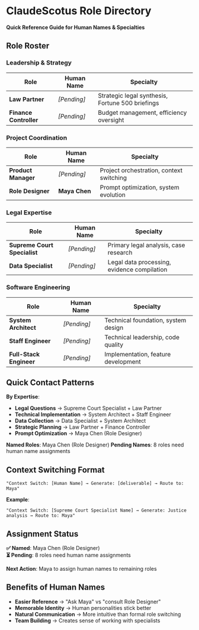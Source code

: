 # ClaudeScotus Role Directory
**Quick Reference Guide for Human Names & Specialties**

## Role Roster

### Leadership & Strategy
| Role | Human Name | Specialty |
|------|------------|-----------|
| **Law Partner** | *[Pending]* | Strategic legal synthesis, Fortune 500 briefings |
| **Finance Controller** | *[Pending]* | Budget management, efficiency oversight |

### Project Coordination
| Role | Human Name | Specialty |
|------|------------|-----------|
| **Product Manager** | *[Pending]* | Project orchestration, context switching |
| **Role Designer** | **Maya Chen** | Prompt optimization, system evolution |

### Legal Expertise
| Role | Human Name | Specialty |
|------|------------|-----------|
| **Supreme Court Specialist** | *[Pending]* | Primary legal analysis, case research |
| **Data Specialist** | *[Pending]* | Legal data processing, evidence compilation |

### Software Engineering
| Role | Human Name | Specialty |
|------|------------|-----------|
| **System Architect** | *[Pending]* | Technical foundation, system design |
| **Staff Engineer** | *[Pending]* | Technical leadership, code quality |
| **Full-Stack Engineer** | *[Pending]* | Implementation, feature development |

## Quick Contact Patterns

**By Expertise**:
- **Legal Questions** → Supreme Court Specialist + Law Partner
- **Technical Implementation** → System Architect + Staff Engineer
- **Data Collection** → Data Specialist + System Architect
- **Strategic Planning** → Law Partner + Finance Controller
- **Prompt Optimization** → Maya Chen (Role Designer)

**Named Roles**: Maya Chen (Role Designer)
**Pending Names**: 8 roles need human name assignments

## Context Switching Format

```
"Context Switch: [Human Name] → Generate: [deliverable] → Route to: Maya"
```

**Example**: 
```
"Context Switch: [Supreme Court Specialist Name] → Generate: Justice analysis → Route to: Maya"
```

## Assignment Status

**✅ Named**: Maya Chen (Role Designer)  
**⏳ Pending**: 8 roles need human name assignments  

**Next Action**: Maya to assign human names to remaining roles

## Benefits of Human Names

- **Easier Reference** → "Ask Maya" vs "consult Role Designer"
- **Memorable Identity** → Human personalities stick better
- **Natural Communication** → More intuitive than formal role switching
- **Team Building** → Creates sense of working with specialists